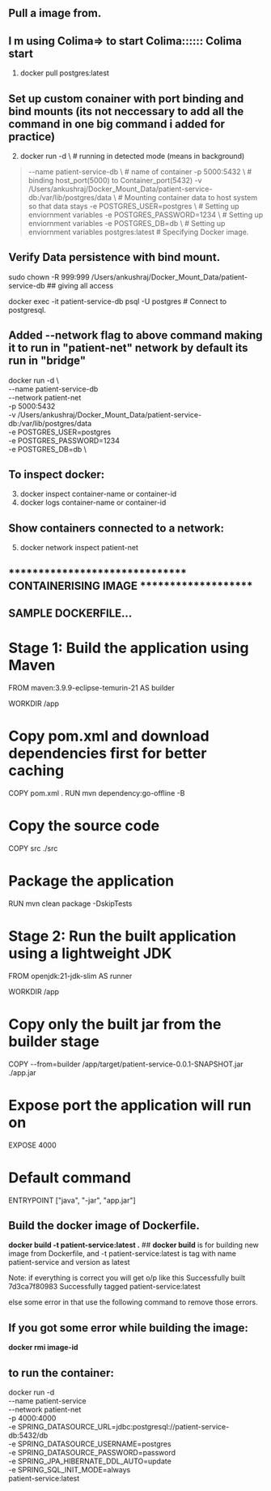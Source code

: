 ## Pull a image from.
## I m using Colima=> to start Colima::::::    Colima start
1. docker pull postgres:latest

## Set up custom conainer with port binding and bind mounts (its not neccessary to add all the command in one big command i added for practice)

2. docker run -d \                                                                                            # running in detected mode (means in background)
> --name patient-service-db \                                                                                 # name of container
> -p 5000:5432 \                                                                                              # binding host_port(5000) to Container_port(5432)
> -v /Users/ankushraj/Docker_Mount_Data/patient-service-db:/var/lib/postgres/data \                           # Mounting container data to host system so that data stays
> -e POSTGRES_USER=postgres \                                                                                 # Setting up enviornment variables
> -e POSTGRES_PASSWORD=1234 \                                                                             # Setting up enviornment variables
> -e POSTGRES_DB=db \                                                                                         # Setting up enviornment variables
> postgres:latest                                                                                             # Specifying Docker image.


## Verify Data persistence with bind mount.

sudo chown -R 999:999 /Users/ankushraj/Docker_Mount_Data/patient-service-db                                ## giving all access

docker exec -it patient-service-db psql -U postgres                            # Connect to postgresql.


## Added --network flag to above command making it to run in "patient-net" network by default its run in "bridge" 
docker run -d \                  
--name patient-service-db \
--network patient-net \
-p 5000:5432 \
-v /Users/ankushraj/Docker_Mount_Data/patient-service-db:/var/lib/postgres/data \
-e POSTGRES_USER=postgres \
-e POSTGRES_PASSWORD=1234 \
-e POSTGRES_DB=db \


## To inspect docker:
3. docker inspect container-name or container-id
4. docker logs container-name or container-id



## Show containers connected to a network:
5. docker network inspect patient-net







##    ******************************      CONTAINERISING IMAGE    *******************

## SAMPLE DOCKERFILE...

# Stage 1: Build the application using Maven
FROM maven:3.9.9-eclipse-temurin-21 AS builder

WORKDIR /app

# Copy pom.xml and download dependencies first for better caching
COPY pom.xml .
RUN mvn dependency:go-offline -B

# Copy the source code
COPY src ./src

# Package the application
RUN mvn clean package -DskipTests

# Stage 2: Run the built application using a lightweight JDK
FROM openjdk:21-jdk-slim AS runner

WORKDIR /app

# Copy only the built jar from the builder stage
COPY --from=builder /app/target/patient-service-0.0.1-SNAPSHOT.jar ./app.jar

# Expose port the application will run on
EXPOSE 4000

# Default command
ENTRYPOINT ["java", "-jar", "app.jar"]



## Build the docker image of Dockerfile.
**docker build -t patient-service:latest .**                            ## **docker build** is for building new image from Dockerfile, and -t patient-service:latest is tag with name patient-service and version as latest


Note: if everything is correct you will get o/p like this
Successfully built 7d3ca7f80983
Successfully tagged patient-service:latest

else some error in that use the following command to remove those errors.

## If you got some error while building the image:
**docker rmi image-id**


## to run the container:
docker run -d \
--name patient-service \
--network patient-net \
-p 4000:4000 \
-e SPRING_DATASOURCE_URL=jdbc:postgresql://patient-service-db:5432/db \
-e SPRING_DATASOURCE_USERNAME=postgres \
-e SPRING_DATASOURCE_PASSWORD=password \
-e SPRING_JPA_HIBERNATE_DDL_AUTO=update \
-e SPRING_SQL_INIT_MODE=always \
patient-service:latest




